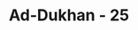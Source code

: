 ---
title: "Ad-Dukhan - 25"
no: 25
arabic_no: ٢٥
ayah: كَمْ تَرَكُوْا مِنْ جَنّٰتٍ وَّعُيُوْنٍۙ 
translation: "Betapa banyak taman-taman dan mata air-mata air yang mereka tinggalkan,"
tafsir: "Alangkah banyaknya kekayaan yang ditinggalkan Fir'aun dan tentaranya baik berupa taman-taman yang penuh dengan bunga-bungaan yang menjadikan hawa sejuk menyenangkan, dan mata air yang mengalir dengan indahnya. Demikian pula kebun-kebun yang menghijau, penuh dengan pohon-pohon yang berbuah dengan lebatnya, tempat-tempat yang berpemandangan indah, bangunan yang megah dan istana yang megah dan indah."
---